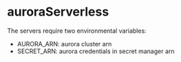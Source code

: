# auroraServerless

The servers require two environmental variables:

- AURORA_ARN: aurora cluster arn
- SECRET_ARN: aurora credentials in secret manager arn

